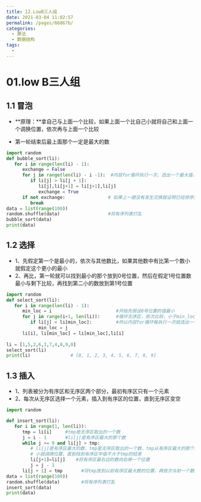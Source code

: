 ```yaml
---
title: 12.LowB三人组
date: 2021-03-04 11:02:57
permalink: /pages/66867b/
categories:
  - 算法
  - 数据结构
tags:
  - 
---
```

# 01.low B三人组

## 1.1 冒泡

- **原理：**拿自己与上面一个比较，如果上面一个比自己小就将自己和上面一个调换位置，依次再与上面一个比较

- 第一轮结束后最上面那个一定是最大的数

````python
import random
def bubble_sort(li):
   for i in range(len(li) - 1):
      exchange = False
      for j in range(len(li) - i -1):  #内层for循环执行一次，选出一个最大值，将可以调换位置的数调整
         if li[j] > li[j + 1]:
            li[j],li[j+1] = li[j+1],li[j]
            exchange = True
      if not exchange:                # 如果上一趟没有发生交换就证明已经排序完成
         break
data = list(range(100))
random.shuffle(data)                  #将有序列表打乱
bubble_sort(data)
print(data)
````

## 1.2 选择

- 1、先假定第一个是最小的，依次与其他数比，如果其他数中有比第一个数小就假定这个更小的最小
- 2、再比，第一轮就可以找到最小的那个放到0号位置，然后在假定1号位置数最小与剩下比较，再找到第二小的数放到第1号位置

```python
import random
def select_sort(li):
   for i in range(len(li) - 1):
      min_loc = i                        #开始先假设0号位置的值最小
      for j in range(i+1, len(li)):      #循环无序区，依次比较，小于min_loc就暂定他的下标最小
         if li[j] < li[min_loc]:         #所以内层for循环每执行一次就选出一个小值
            min_loc = j
      li[i], li[min_loc] = li[min_loc],li[i]
       
li = [1,5,2,6,3,7,4,8,9,0]
select_sort(li)
print(li)               # [0, 1, 2, 3, 4, 5, 6, 7, 8, 9]
```

## 1.3 插入

- 1、列表被分为有序区和无序区两个部分，最初有序区只有一个元素
- 2、每次从无序区选择一个元素，插入到有序区的位置，直到无序区变空

```python
import random

def insert_sort(li):
   for i in range(1, len(li)):
      tmp = li[i]     #tmp是无序区取出的一个数
      j = i - 1       #li[j]是有序区最大的那个数
      while j >= 0 and li[j] > tmp:
         # li[j]是有序区最大的数，tmp是无序区取出的一个数，tmp从有序区最大的那个数开始比
         # 小就调换位置，直到找到有序区中值不大于tmp的结束
         li[j+1]=li[j]    #将有序区最右边的数向右移一个位置
         j = j - 1
      li[j + 1] = tmp       #将tmp放到以前有序区最大数的位置，再依次与前一个数比较
data = list(range(100))
random.shuffle(data)        #将有序列表打乱
insert_sort(data)
print(data)
```
